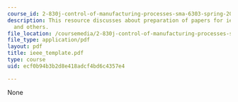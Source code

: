 ```yaml
---
course_id: 2-830j-control-of-manufacturing-processes-sma-6303-spring-2008
description: This resource discusses about preparation of papers for ieee transactions
  and others.
file_location: /coursemedia/2-830j-control-of-manufacturing-processes-sma-6303-spring-2008/ecf0b94b3b2d8e418adcf4bd6c4357e4_ieee_template.pdf
file_type: application/pdf
layout: pdf
title: ieee_template.pdf
type: course
uid: ecf0b94b3b2d8e418adcf4bd6c4357e4

---
```

None